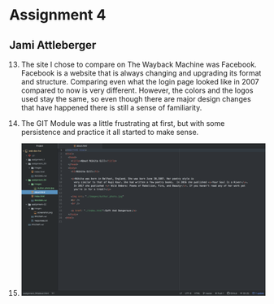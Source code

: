 # Assignment 4
## Jami Attleberger

13. The site I chose to compare on The Wayback Machine was Facebook. Facebook is a website that is always changing and upgrading its format and structure. Comparing even what the login page looked like in 2007 compared to now is very different. However, the colors and the logos used stay the same, so even though there are major design changes that have happened there is still a sense of familiarity.

14. The GIT Module was a little frustrating at first, but with some persistence and practice it all started to make sense.

15. ![Assignment 4 Screenshot](./images/screenshot_A4.png)
